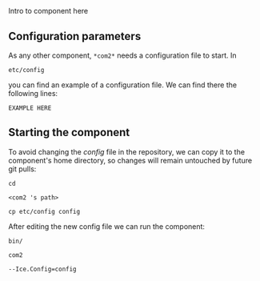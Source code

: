 ```
```
#
``` com2
```
Intro to component here


## Configuration parameters
As any other component,
``` *com2* ```
needs a configuration file to start. In

    etc/config

you can find an example of a configuration file. We can find there the following lines:

    EXAMPLE HERE

    
## Starting the component
To avoid changing the *config* file in the repository, we can copy it to the component's home directory, so changes will remain untouched by future git pulls:

    cd

``` <com2 's path> ```

    cp etc/config config
    
After editing the new config file we can run the component:

    bin/

```com2 ```

    --Ice.Config=config
